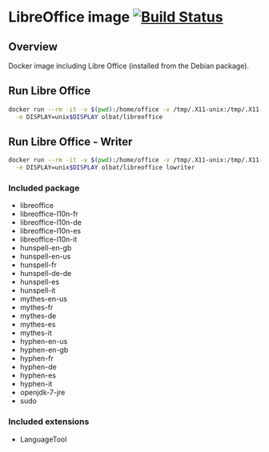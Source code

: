 # LibreOffice image [![Build Status](https://secure.travis-ci.org/olbat/dockerfiles.png?branch=master)](https://travis-ci.org/olbat/dockerfiles)

## Overview
Docker image including Libre Office (installed from the Debian package).

## Run Libre Office
```bash
docker run --rm -it -v $(pwd):/home/office -v /tmp/.X11-unix:/tmp/.X11-unix \
  -e DISPLAY=unix$DISPLAY olbat/libreoffice
```

## Run Libre Office - Writer
```bash
docker run --rm -it -v $(pwd):/home/office -v /tmp/.X11-unix:/tmp/.X11-unix \
  -e DISPLAY=unix$DISPLAY olbat/libreoffice lowriter
```

### Included package
* libreoffice
* libreoffice-l10n-fr
* libreoffice-l10n-de
* libreoffice-l10n-es
* libreoffice-l10n-it
* hunspell-en-gb
* hunspell-en-us
* hunspell-fr
* hunspell-de-de
* hunspell-es
* hunspell-it
* mythes-en-us
* mythes-fr
* mythes-de
* mythes-es
* mythes-it
* hyphen-en-us
* hyphen-en-gb
* hyphen-fr
* hyphen-de
* hyphen-es
* hyphen-it
* openjdk-7-jre
* sudo

### Included extensions
* LanguageTool
